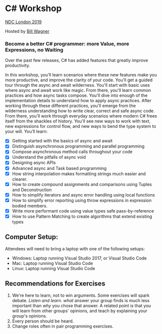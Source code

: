 # C# Workshop

[NDC London 2019](https://ndc-london.com/workshop/become-a-better-c-programmer-more-value-more-expressions-no-waiting/)

Hosted by [Bill Wagner](https://ndc-london.com/speaker/bill-wagner)

### Become a better C# programmer: more Value, more Expressions, no Waiting

Over the past few releases, C# has added features that greatly improve productivity.

In this workshop, you’ll learn scenarios where these new features make you more productive, and improve the clarity of your code. You’ll get a guided tour through the async and await wilderness. You'll start with basic uses where async and await work like magic. From there, you'll learn common practices and how async tasks compose. You'll dive into enough of the implementation details to understand how to apply async practices. After working through these different practices, you'll emerge from the wilderness understanding how to write clear, correct and safe async code. From there, you'll work through everyday scenarios where modern C# frees itself from the shackles of history. You'll see new ways to work with text, new expressions for control flow, and new ways to bend the type system to your will.
You’ll learn:

- [x] Getting started with the basics of async and await
- [x] Distinguish asynchronous programming and parallel programming
- [x] Compose asynchronous method calls throughout your code
- [x] Understand the pitfalls of async void
- [x] Designing async APIs
- [x] Advanced async and Task based programming
- [x] How string interpolation makes formatting strings much easier and clearer.
- [x] How to create compound assignments and comparisons using Tuples and Deconstruction
- [x] How to simplify iterators and async error handling using local functions
- [x] How to simplify error reporting using throw expressions in expression bodied members.
- [x] Write more performant code using value types safe pass-by-reference
- [x] How to use Pattern Matching to create algorithms that extend existing types

## Computer Setup: 

Attendees will need to bring a laptop with one of the following setups:

- Windows: Laptop running Visual Studio 2017, or Visual Studio Code
- Mac: Laptop running Visual Studio Code
- Linux: Laptop running Visual Studio Code

## Recommendations for Exercises

1. We're here to learn, not to win arguments. Some exercises will spark debate. *Listen and learn*. *what* answer your group finds is much less important than *why* you chose that answer. A related point is that you will learn from other groups' opinions, and teach by explaining your group's opinions.
2. Every person should be heard.
3. Change roles often in pair programming exercises.
